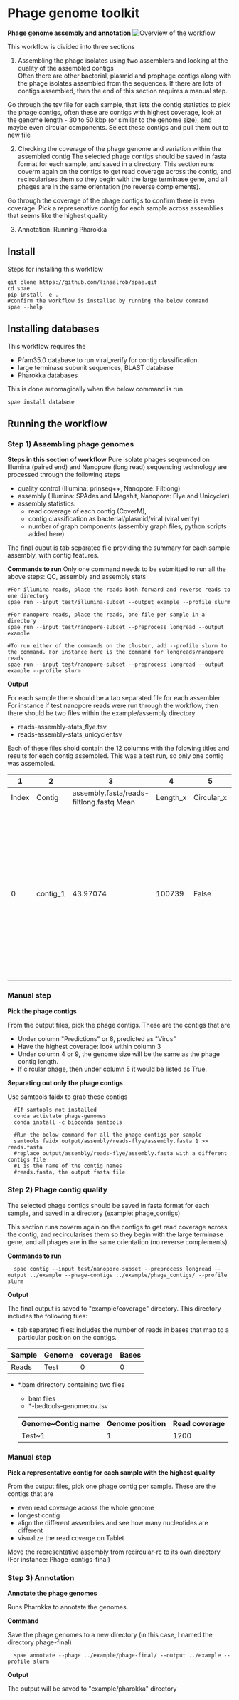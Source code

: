 # Phage genome toolkit 
**Phage genome assembly and annotation**
<img src="[URL_OF_IMAGE](https://github.com/linsalrob/spae/blob/crass/GitHub-picture.png)" alt="Overview of the workflow">

This workflow is divided into three sections
1) Assembling the phage isolates using two assemblers and looking at the quality of the assembled contigs \
  Often there are other bacterial, plasmid and prophage contigs along with the phage isolates assembled from the sequences. If there are lots of contigs assembled, then the end of this section requires a manual step. 
  
  Go through the tsv file for each sample, that lists the contig statistics to pick the phage contigs, often these are contigs with highest coverage, look at the genome length - 30 to 50 kbp (or similar to the genome size), and maybe even circular components. 
  Select these contigs and pull them out to new file
  
2) Checking the coverage of the phage genome and variation within the assembled contig
  The selected phage contigs should be saved in fasta format for each sample, and saved in a directory. This section runs coverm again on the contigs to get read coverage across the contig, and recircularises them so they begin with the large terminase gene, and all phages are in the same orientation (no reverse complements).

  Go through the coverage of the phage contigs to confirm there is even coverage. Pick a represenative contig for each sample across assemblies that seems like the highest quality
  
3) Annotation: Running Pharokka 

## Install 
Steps for installing this workflow 

    git clone https://github.com/linsalrob/spae.git
    cd spae
    pip install -e .
    #confirm the workflow is installed by running the below command 
    spae --help
  
 
## Installing databases
  This workflow requires the 
  - Pfam35.0 database to run viral_verify for contig classification. 
  - large terminase subunit sequences, BLAST database 
  - Pharokka databases 

  This is done automagically when the below command is run. 
  
    spae install database 
    
## Running the workflow

### Step 1) Assembling phage genomes 

**Steps in this section of workflow**
Pure isolate phages seqeunced on Illumina (paired end) and Nanopore (long read) sequencing technology are processed through the following steps
  - quality control (Illumina: prinseq++, Nanopore: Filtlong)
  - assembly (Illumina: SPAdes and Megahit, Nanopore: Flye and Unicycler)
  - assembly statistics: 
      - read coverage of each contig (CoverM), 
      - contig classification as bacterial/plasmid/viral (viral verify)
      - number of graph components (assembly graph files, python scripts added here)
  
The final ouput is tab separated file providing the summary for each sample assembly, with contig features.

**Commands to run**
Only one command needs to be submitted to run all the above steps: QC, assembly and assembly stats

    #For illumina reads, place the reads both forward and reverse reads to one directory
    spae run --input test/illumina-subset --output example --profile slurm 

    #For nanopore reads, place the reads, one file per sample in a directory
    spae run --input test/nanopore-subset --preprocess longread --output example 

    #To run either of the commands on the cluster, add --profile slurm to the command. For instance here is the command for longreads/nanopore reads 
    spae run --input test/nanopore-subset --preprocess longread --output example --profile slurm 

**Output**

For each sample there should be a tab separated file for each assembler. For instance if test nanopore reads were run through the workflow, then there should be two files within the example/assembly directory
  - reads-assembly-stats_flye.tsv
  - reads-assembly-stats_unicycler.tsv

Each of these files shold contain the 12 columns with the folowing titles and results for each contig assembled. This was a test run, so only one contig was assembled. 

|1    | 2     |    3                                     | 4       |  5       | 6         |  7        |   8      |  9     |  10       |  11 | 12      |
|-----|-------|------------------------------------------|---------|----------|-----------|-----------|----------|--------|-----------|-----|---------|
|Index| Contig| assembly.fasta/reads-filtlong.fastq Mean |Length_x |Circular_x|Connections|Contig name|Prediction|Length_y|Circular_y|Score|Pfam hits|
|0    |contig_1|43.97074                                 |100739   |False     |0          |contig_1   |Virus     |100739  |-         |40.06|Glucosaminidase HNH_3 UDG Asp_protease_2 NUMOD4 GIY-YIG Band_7 Ribonuc_red_lgC DUF1599 Radical_SAM Helicase_C DUF3799 dUTPase Thy1 Toprim_2 NUMOD1 DUF5675 DNA_pol_A_exo1 VWA ThiF AAA_33 NUMOD3 DNA_pol_A |

### Manual step

**Pick the phage contigs** 

From the output files, pick the phage contigs. These are the contigs that are 
  - Under column "Predictions" or 8, predicted as "Virus"
  - Have the highest coverage: look within column 3
  - Under column 4 or 9, the genome size will be the same as the phage contig length.
  - If circular phage, then under column 5 it would be listed as True.
  
**Separating out only the phage contigs**

Use samtools faidx to grab these contigs 

      #If samtools not installed 
      conda activtate phage-genomes
      conda install -c bioconda samtools

      #Run the below command for all the phage contigs per sample
      samtools faidx output/assembly/reads-flye/assembly.fasta 1 >> reads.fasta
      #replace output/assembly/reads-flye/assembly.fasta with a different contigs file 
      #1 is the name of the contig names 
      #reads.fasta, the output fasta file
    
### Step 2) Phage contig quality
The selected phage contigs should be saved in fasta format for each sample, and saved in a directory (example: phage_contigs) 

This section runs coverm again on the contigs to get read coverage across the contig, and recircularises them so they begin with the large terminase gene, and all phages are in the same orientation (no reverse complements).

**Commands to run**

      spae contig --input test/nanopore-subset --preprocess longread --output ../example --phage-contigs ../example/phage_contigs/ --profile slurm

**Output**

The final output is saved to "example/coverage" directory. This directory includes the following files:
  - tab separated files: includes the number of reads in bases that map to a particular position on the contigs.
  
  | Sample | Genome | coverage | Bases |
  | ---  | ---  |----       | -- |
  | Reads  | Test   | 0        | 0 |
  
  - *.bam drirectory containing two files 
    - bam files
    - *-bedtools-genomecov.tsv
    
     |Genome~Contig name | Genome position | Read coverage|
     | ---- | --- | ---|
     |Test~1 | 1 | 1200 |
     
### Manual step

**Pick a representative contig for each sample with the highest quality** 

From the output files, pick one phage contig per sample. These are the contigs that are 
  - even read coverage across the whole genome 
  - longest contig
  - align the different assemblies and see how many nucleotides are different
  - visualize the read coverge on Tablet
  
  Move the representative assembly from recircular-rc to its own directory (For instance: Phage-contigs-final)
  
### Step 3) Annotation 

**Annotate the phage genomes**

Runs Pharokka to annotate the genomes. 

**Command**

Save the phage genomes to a new directory (in this case, I named the directory phage-final)
  
      spae annotate --phage ../example/phage-final/ --output ../example --profile slurm

**Output**

The output will be saved to "example/pharokka" directory

